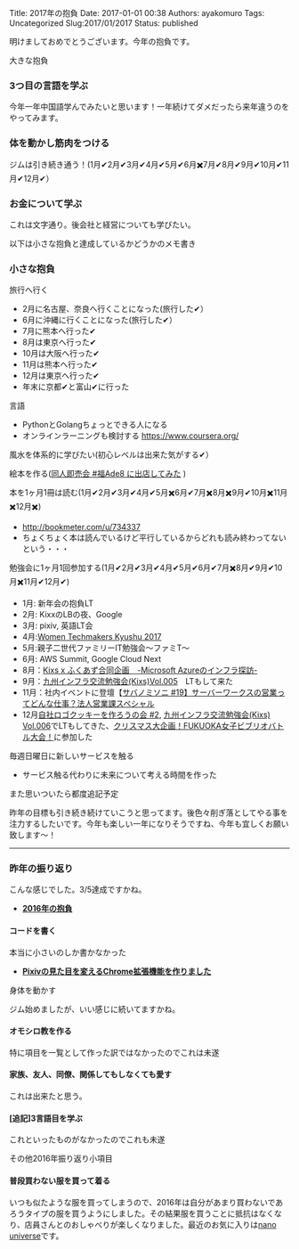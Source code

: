 Title: 2017年の抱負
Date: 2017-01-01 00:38
Authors: ayakomuro
Tags:  Uncategorized
Slug:2017/01/2017
Status: published


明けましておめでとうございます。今年の抱負です。

大きな抱負

### 3つ目の言語を学ぶ

今年一年中国語学んでみたいと思います！一年続けてダメだったら来年違うのをやってみます。

### 体を動かし筋肉をつける

ジムは引き続き通う！(1月✔︎2月✔︎3月✔︎4月✔︎5月✔︎6月✖️7月✔︎8月✔︎9月✔︎10月✔︎11月✔︎12月✔︎）

### お金について学ぶ

これは文字通り。後会社と経営についても学びたい。

以下は小さな抱負と達成しているかどうかのメモ書き


### 小さな抱負

旅行へ行く

-   2月に名古屋、奈良へ行くことになった(旅行した✔︎）
-   6月に沖縄に行くことになった(旅行した✔︎）
-   7月に熊本へ行った✔︎
-   8月は東京へ行った✔︎
-   10月は大阪へ行った✔︎
-   11月は熊本へ行った✔︎
-   12月は東京へ行った✔︎
-   年末に京都✔︎と富山✔︎に行った

言語

-   PythonとGolangちょっとできる人になる
-   オンラインラーニングも検討する <https://www.coursera.org/>

風水を体系的に学びたい(初心レベルは出来た気がする✔︎）

絵本を作る([同人即売会 #福Ade8 に出店してみた](http://blog.popowa.com/2017/04/ade8.html) )

本を1ヶ月1冊は読む(1月✔︎2月✔︎3月✔︎4月✔︎5月✖️6月✔︎7月✖️8月✖️9月✔︎10月✖️11月✖️12月✖️)
-   <http://bookmeter.com/u/734337>
- ちょくちょく本は読んでいるけど平行しているからどれも読み終わってないという・・・

勉強会に1ヶ月1回参加する(1月✔︎2月✔︎3月✔︎4月✔︎5月✔︎6月✔︎7月✖️8月✔︎9月✔︎10月✖️11月✔︎12月✔︎)

-   1月: 新年会の抱負LT
-   2月: KixxのLBの夜、Google
-   3月: pixiv, 英語LT会 
-   4月:[Women Techmakers Kyushu 2017](https://wtmq.connpass.com/event/54472/)
-   5月:親子二世代ファミリーIT勉強会〜ファミT〜
-   6月: AWS Summit, Google Cloud Next 
-   8月：[Kixs x ふくあず合同企画　-Microsoft Azureのインフラ探訪-](https://connpass.com/event/61363/)
-   9月：[九州インフラ交流勉強会(Kixs)Vol.005](https://kixs.connpass.com/event/61205/)　LTもして来た
-  11月：社内イベントに登壇【[サバノミソニ #19】サーバーワークスの営業ってどんな仕事？法人営業課スペシャル](https://serverworks.doorkeeper.jp/events/66674)
-   12月[自社ロゴクッキーを作ろうの会 #2](https://connpass.com/event/69902/), [九州インフラ交流勉強会(Kixs) Vol.006](https://kixs.connpass.com/event/69643/)でLTもしてきた、[クリスマス大企画！FUKUOKA女子ビブリオバトル大会！](https://connpass.com/event/73190/)に参加した


毎週日曜日に新しいサービスを触る
- サービス触る代わりに未来について考える時間を作った

また思いついたら都度追記予定

昨年の目標も引き続き続けていこうと思ってます。後色々削ぎ落としてやる事を注力するしたいです。今年も楽しい一年になりそうですね、今年も宜しくお願い致します〜！


------------------------------------------------------------------------



### 昨年の振り返り

こんな感じでした。3/5達成ですかね。

-   [**2016年の抱負**](http://blog.popowa.com/2016/01/2016.html "http://blog.popowa.com/2016/01/2016.html")

[](http://blog.popowa.com/2016/01/2016.html)

#### コードを書く

本当に小さいのしか書かなかった

-   **[Pixivの見た目を変えるChrome拡張機能を作りました](http://blog.popowa.com/2016/06/chrome-extesion-peasuke-for-fun.html "http://blog.popowa.com/2016/06/chrome-extesion-peasuke-for-fun.html")**

身体を動かす

ジム始めましたが、いい感じに続いてますかね。

#### オモシロ教を作る

特に項目を一覧として作った訳ではなかったのでこれは未遂

#### 家族、友人、同僚、関係してもしなくても愛す

これは出来たと思う。

#### \[追記\]3言語目を学ぶ

これといったものがなかったのでこれも未遂

その他2016年振り返り小項目

#### 普段買わない服を買って着る

いつも似たような服を買ってしまうので、2016年は自分があまり買わないであろうタイプの服を買うようにしました。その結果服を買うことに抵抗はなくなり、店員さんとのおしゃべりが楽しくなりました。最近のお気に入りは[nano
universe](http://www.nanouniverse.jp/)です。

